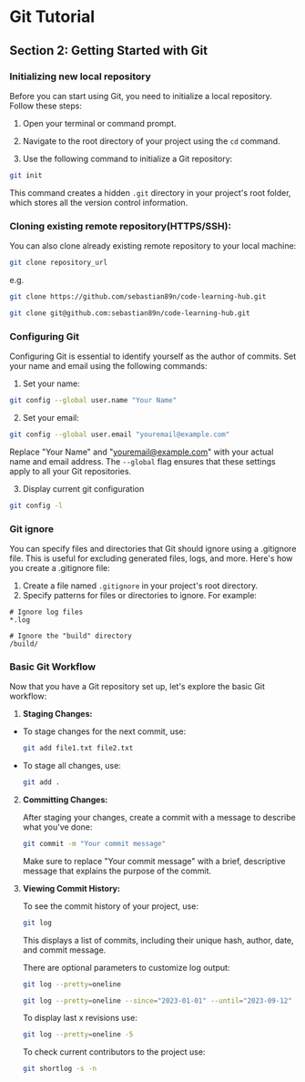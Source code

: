 # Git Tutorial

## Section 2: Getting Started with Git

### Initializing new local repository

Before you can start using Git, you need to initialize a local repository. Follow these steps:

1. Open your terminal or command prompt.

2. Navigate to the root directory of your project using the `cd` command.

3. Use the following command to initialize a Git repository:

```bash
git init
```

This command creates a hidden `.git` directory in your project's root folder, which stores all the version control
information.

### Cloning existing remote repository(HTTPS/SSH):

You can also clone already existing remote repository to your local machine:

```bash
git clone repository_url
```

e.g.

```bash
git clone https://github.com/sebastian89n/code-learning-hub.git
```

```bash
git clone git@github.com:sebastian89n/code-learning-hub.git
```

### Configuring Git

Configuring Git is essential to identify yourself as the author of commits. Set your name and email using the following
commands:

1. Set your name:

```bash
git config --global user.name "Your Name"
```

2. Set your email:

```bash
git config --global user.email "youremail@example.com"
```

Replace "Your Name" and "youremail@example.com" with your actual name and email address. The `--global` flag ensures
that these settings apply to all your Git repositories.

3. Display current git configuration

```bash
git config -l
```

### Git ignore

You can specify files and directories that Git should ignore using a .gitignore file. This is useful for excluding
generated files, logs, and more. Here's how you create a .gitignore file:

1. Create a file named `.gitignore` in your project's root directory.
2. Specify patterns for files or directories to ignore. For example:

```
# Ignore log files
*.log

# Ignore the "build" directory
/build/
```

### Basic Git Workflow

Now that you have a Git repository set up, let's explore the basic Git workflow:

1. **Staging Changes:**

- To stage changes for the next commit, use:

  ```bash
  git add file1.txt file2.txt
  ```

- To stage all changes, use:

  ```bash
  git add .
  ```

2. **Committing Changes:**

   After staging your changes, create a commit with a message to describe what you've done:

    ```bash
    git commit -m "Your commit message"
    ```

   Make sure to replace "Your commit message" with a brief, descriptive message that explains the purpose of the commit.

3. **Viewing Commit History:**

   To see the commit history of your project, use:

    ```bash
    git log
    ```

   This displays a list of commits, including their unique hash, author, date, and commit message.

   There are optional parameters to customize log output:

    ```bash
    git log --pretty=oneline
    ```

    ```bash
    git log --pretty=oneline --since="2023-01-01" --until="2023-09-12" --author="John Smith"
    ```

   To display last x revisions use:

    ```bash
    git log --pretty=oneline -5
    ```

   To check current contributors to the project use:

    ```bash
    git shortlog -s -n
    ```

